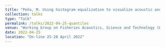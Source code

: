 ```yaml
---
title: "Peña, M. Using histogram equalization to visualize acoustic and ancillary data."
collection: talks
type: "Talk"
permalink: /talks/2022-04-25-quantiles
venue: "Working Group on Fisheries Acoustics, Science and Technology (WGFAST)."
date: 2022-04-25
location: "On-line 25-28 April 2022"
---
```

